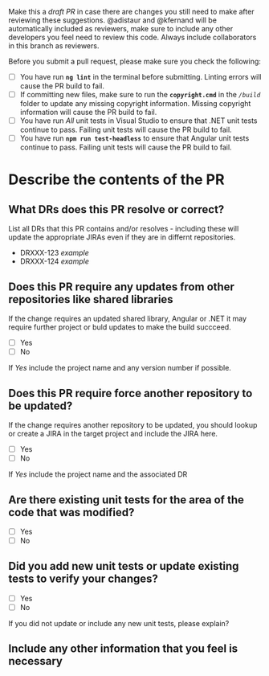 Make this a *draft PR* in case there are changes you still need to make after reviewing these suggestions.
@adistaur and @kfernand will be automatically included as reviewers, make sure to include any other developers you feel need to review this code.  Always include collaborators in this branch as reviewers.

Before you submit a pull request, please make sure you check the following:

- [ ] You have run **`ng lint`** in the terminal before submitting.  Linting errors will cause the PR build to fail.
- [ ] If committing new files, make sure to run the **`copyright.cmd`** in the *`/build`* folder to update any missing copyright information.  Missing copyright information will cause the PR build to fail.
- [ ] You have run *All* unit tests in Visual Studio to ensure that .NET unit tests continue to pass.  Failing unit tests will cause the PR build to fail.
- [ ] You have run **`npm run test-headless`** to ensure that Angular unit tests continue to pass.  Failing unit tests will cause the PR build to fail.

# Describe the contents of the PR

## What DRs does this PR resolve or correct?
List all DRs that this PR contains and/or resolves - including these will update the appropriate JIRAs even if they are in differnt repositories.

- DRXXX-123 *example*
- DRXXX-124 *example*

## Does this PR require any updates from other repositories like shared libraries
If the change requires an updated shared library, Angular or .NET it may require further project or buld updates to make the build succceed.
- [ ] Yes
- [ ] No

If *Yes* include the project name and any version number if possible.

## Does this PR require force another repository to be updated?
If the change requires another repository to be updated, you should lookup or create a JIRA in the target project and include the JIRA here. 
- [ ] Yes
- [ ] No

If *Yes* include the project name and the associated DR

## Are there existing unit tests for the area of the code that was modified?
- [ ] Yes
- [ ] No

## Did you add new unit tests or update existing tests to verify your changes?
- [ ] Yes
- [ ] No

If you did not update or include any new unit tests, please explain?

## Include any other information that you feel is necessary